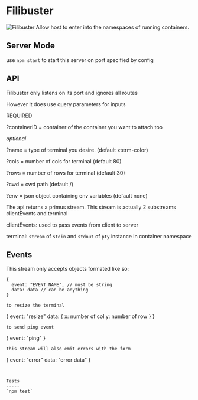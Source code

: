 Filibuster
==========
![Filibuster](https://s3.amazonaws.com/uploads.hipchat.com/31372/651154/4B81cwE0Ynn3CwA/pirate_270x270-24-20130116-39.jpg)
Allow host to enter into the namespaces of running containers.


Server Mode
-----------
use `npm start` to start this server on port specified by config


API
---
Filibuster only listens on its port and ignores all routes

However it does use query parameters for inputs

REQUIRED

?containerID  = container of the container you want to attach too

*optional*

?name = type of terminal you desire. (default xterm-color)

?cols = number of cols for terminal (default 80)

?rows = number of rows for terminal (default 30)

?cwd = cwd path (default /)

?env = json object containing env variables (default none)

The api returns a primus stream. This stream is actually 2 substreams clientEvents and terminal

clientEvents: used to pass events from client to server

terminal: `stream` of `stdin` and `stdout` of `pty` instance in container namespace


Events
------
This stream only accepts objects formated like so:
```
{
  event: "EVENT_NAME", // must be string
  data: data // can be anything
}

to resize the terminal
```
{
  event: "resize"
  data: {
    x: number of col
    y: number of row
  }
}
```
to send ping event
```
{
  event: "ping"
}
```
this stream will also emit errors with the form
```
{
  event: "error"
  data: "error data"
}
```


Tests
-----
`npm test`

